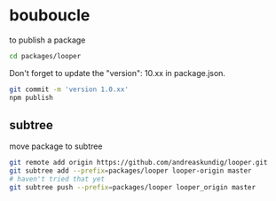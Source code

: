 # bouboucle

to publish a package

``` sh
cd packages/looper
```

Don't forget to update the "version": 10.xx in package.json.

``` sh
git commit -m 'version 1.0.xx'
npm publish
```
## subtree

move package to subtree
``` bash
git remote add origin https://github.com/andreaskundig/looper.git
git subtree add --prefix=packages/looper looper-origin master
# haven't tried that yet
git subtree push --prefix=packages/looper looper_origin master
```
